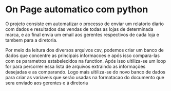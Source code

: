 # On Page automatico com python
O projeto consiste em automatizar o processo de enviar um relatorio diario com dados e resultados das vendas de todas as lojas de determinada marca, e ao final envia um email aos gerentes respectivos de cada loja e tambem para a diretoria. 

Por meio da leitura dos diversos arquivos csv, podemos criar um banco de dados que concentre as principais informacoes e após isso compara-las com os parametros estabelecidos na function. Após isso ultiliza-se um loop for para percorrer essa lista de arquivos extraindo as informações desejadas e as comparando. Logo mais ultiliza-se do novo banco de dados para criar as variaveis que serão usadas na formatacao do documento que sera enviado aos gerentes e á diretoria 
